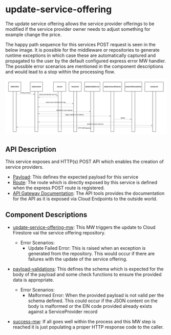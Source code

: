 # update-service-offering

The update service offering allows the service provider offerings to be modified if the service provider owner needs to adjust something for example change the price.

The happy path sequence for this services POST request is seen in the below image. It is possible for the middleware or repositories to generate runtime exceptions in which case these are automatically captured and propagated to the user by the default configured express error MW handler. The possible error scenarios are mentioned in the component descriptions and would lead to a stop within the processing flow.

[![update-service-offering-sequence](../../../docs/images/update-service-offering-sequence.png)](../../../docs/images/update-service-offering-sequence.png)

## API Description

This service exposes and HTTP(s) POST API which enables the creation of service providers.

- [Payload](./src/payload-validations.js): This defines the expected payload for this service
- [Route](./src/index.js): The route which is directly exposed by this service is defined when the express POST route is registered.
- [API Gateway Documentation](https://endpointsportal.bookit-app-260021.cloud.goog/docs/esp-fjwomrdjca-ue.a.run.app/0/routes/provider/%7BproviderId%7D/services/%7BserviceId%7D/patch): The API tools provides the documentation for the API as it is exposed via Cloud Endpoints to the outside world. 

## Component Descriptions

- [update-service-offering-mw](./src/update-service-offering-mw.js): This MW triggers the update to Cloud Firestore vai the service offering repository.

  - Error Scenarios:
    - Update Failed Error: This is raised when an exception is generated from the repository. This would occur if there are failures with the update of the service offering.

- [payload-validations](./src/payload-validations.js): This defines the schema which is expected for the body of the payload and some check functions to ensure the provided data is appropriate.

  - Error Scenarios:
    - Malformed Error: When the provided payload is not valid per the schema defined. This could occur if the JSON content on the body is malformed or the EIN code provided already exists against a ServiceProvider record

- [success-mw](./src/success-mw.js): If all goes well within the process and this MW step is reached it is just populating a proper HTTP response code to the caller.